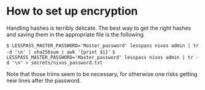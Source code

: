 # How to set up encryption

Handling hashes is terribly delicate. 
The best way to get the right hashes and 
saving them in the appropriate file is the
following

`$ LESSPASS_MASTER_PASSWORD='Master_password' lesspass nixos admin | tr -d '\n' | sha256sum | awk '{print $1}'`
`$ LESSPASS_MASTER_PASSWORD='Master_password' lesspass nixos admin | tr -d '\n' > secrets/nixos_password.txt`

Note that those trims seem to be necessary, for otherwise
one risks getting new lines after the password.

